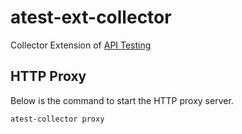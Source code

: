 # atest-ext-collector
Collector Extension of [API Testing](https://github.com/LinuxSuRen/api-testing)

## HTTP Proxy

Below is the command to start the HTTP proxy server.

```shell
atest-collector proxy
```
